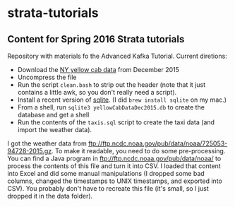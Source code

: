 # strata-tutorials
Content for Spring 2016 Strata tutorials
----------------------------------------

Repository with materials fo the Advanced Kafka Tutorial. Current diretions:

* Download the [NY yellow cab data](http://www.nyc.gov/html/tlc/html/about/trip_record_data.shtml) from December 2015
* Uncompress the file
* Run the script ```clean.bash``` to strip out the header (note that it just contains a little awk, so you don't really need a script).
* Install a recent version of [sqlite](https://www.sqlite.org/download.html). (I did ```brew install sqlite``` on my mac.)
* From a shell, run ```sqlite3 yellowCabDataDec2015.db``` to create the database and get a shell 
* Run the contents of the ```taxis.sql``` script to create the taxi data (and import the weather data).

I got the weather data from ftp://ftp.ncdc.noaa.gov/pub/data/noaa/725053-94728-2015.gz. To make it readable, you need to do some
pre-processing. You can find a Java program in ftp://ftp.ncdc.noaa.gov/pub/data/noaa/ to process the contents of this file and 
turn it into CSV. I loaded that content into Excel and did some manual manipulations (I dropped some bad columns, changed the
timestamps to UNIX timestamps, and exported into CSV). You probably don't have to recreate this file (it's small, so I just
dropped it in the data folder).

